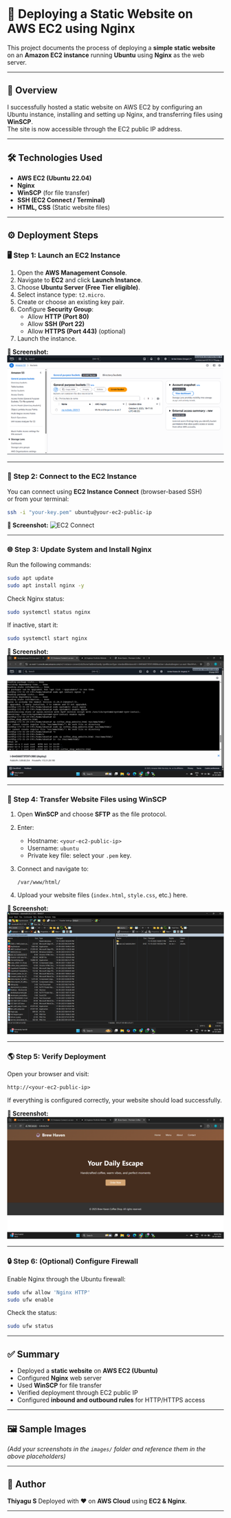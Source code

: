 # 🚀 Deploying a Static Website on AWS EC2 using Nginx

This project documents the process of deploying a **simple static website** on an **Amazon EC2 instance** running **Ubuntu** using **Nginx** as the web server.

---

## 🧠 Overview

I successfully hosted a static website on AWS EC2 by configuring an Ubuntu instance, installing and setting up Nginx, and transferring files using **WinSCP**.  
The site is now accessible through the EC2 public IP address.

---

## 🛠️ Technologies Used

- **AWS EC2 (Ubuntu 22.04)**
- **Nginx**
- **WinSCP** (for file transfer)
- **SSH (EC2 Connect / Terminal)**
- **HTML, CSS** (Static website files)

---

## ⚙️ Deployment Steps

### 🖥️ Step 1: Launch an EC2 Instance

1. Open the **AWS Management Console**.
2. Navigate to **EC2** and click **Launch Instance**.
3. Choose **Ubuntu Server (Free Tier eligible)**.
4. Select instance type: `t2.micro`.
5. Create or choose an existing key pair.
6. Configure **Security Group**:
   - Allow **HTTP (Port 80)**
   - Allow **SSH (Port 22)**
   - Allow **HTTPS (Port 443)** (optional)
7. Launch the instance.

**📸 Screenshot:**
![EC2 Instance Launch](images/ec2-launch.png)

---

### 🔗 Step 2: Connect to the EC2 Instance

You can connect using **EC2 Instance Connect** (browser-based SSH)  
or from your terminal:

```bash
ssh -i "your-key.pem" ubuntu@your-ec2-public-ip
````

**📸 Screenshot:**
![EC2 Connect](images/ec2-connect.png)

---

### 🌐 Step 3: Update System and Install Nginx

Run the following commands:

```bash
sudo apt update
sudo apt install nginx -y
```

Check Nginx status:

```bash
sudo systemctl status nginx
```

If inactive, start it:

```bash
sudo systemctl start nginx
```

**📸 Screenshot:**
![Nginx Installation](images/nginx-install.png)

---

### 📂 Step 4: Transfer Website Files using WinSCP

1. Open **WinSCP** and choose **SFTP** as the file protocol.
2. Enter:

   * Hostname: `<your-ec2-public-ip>`
   * Username: `ubuntu`
   * Private key file: select your `.pem` key.
3. Connect and navigate to:

   ```
   /var/www/html/
   ```
4. Upload your website files (`index.html`, `style.css`, etc.) here.

**📸 Screenshot:**
![WinSCP File Transfer](images/winscp-transfer.png)

---

### 🌎 Step 5: Verify Deployment

Open your browser and visit:

```
http://<your-ec2-public-ip>
```

If everything is configured correctly, your website should load successfully.

**📸 Screenshot:**
![Website Deployed](images/website-deployed.png)

---

### 🔒 Step 6: (Optional) Configure Firewall

Enable Nginx through the Ubuntu firewall:

```bash
sudo ufw allow 'Nginx HTTP'
sudo ufw enable
```

Check the status:

```bash
sudo ufw status
```

---

## ✅ Summary

* Deployed a **static website** on **AWS EC2 (Ubuntu)**
* Configured **Nginx** web server
* Used **WinSCP** for file transfer
* Verified deployment through EC2 public IP
* Configured **inbound and outbound rules** for HTTP/HTTPS access

---

## 🖼️ Sample Images

*(Add your screenshots in the `images/` folder and reference them in the above placeholders)*

---

## 👤 Author

**Thiyagu S**
Deployed with ❤️ on **AWS Cloud** using **EC2 & Nginx**.

---
